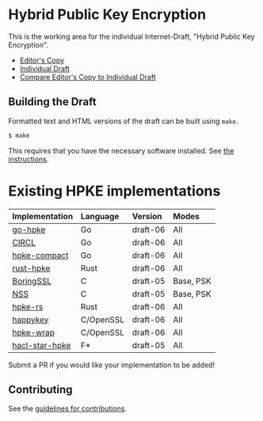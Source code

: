 # Hybrid Public Key Encryption

This is the working area for the individual Internet-Draft, "Hybrid Public Key Encryption".

* [Editor's Copy](https://cfrg.github.io/draft-irtf-cfrg-hpke/#go.draft-irtf-cfrg-hpke.html)
* [Individual Draft](https://tools.ietf.org/html/draft-irtf-cfrg-hpke)
* [Compare Editor's Copy to Individual Draft](https://cfrg.github.io/draft-irtf-cfrg-hpke/#go.draft-irtf-cfrg-hpke.diff)

## Building the Draft

Formatted text and HTML versions of the draft can be built using `make`.

```sh
$ make
```

This requires that you have the necessary software installed.  See
[the instructions](https://github.com/martinthomson/i-d-template/blob/master/doc/SETUP.md).

# Existing HPKE implementations

| Implementation                                     | Language | Version  | Modes  |
| -------------------------------------------------- |:---------|:---------|:-------|
| [go-hpke](https://github.com/cisco/go-hpke)        | Go       | draft-06 | All    |
| [CIRCL](https://github.com/cloudflare/circl/tree/master/hpke) | Go       | draft-06 | All    |
| [hpke-compact](https://github.com/jedisct1/go-hpke-compact) | Go       | draft-06 | All    |
| [rust-hpke](https://github.com/rozbb/rust-hpke)    | Rust     | draft-06 | All    |
| [BoringSSL](https://boringssl.googlesource.com/boringssl/+/HEAD/crypto/hpke/) | C | draft-05 | Base, PSK |
| [NSS](https://hg.mozilla.org/projects/nss/file/tip/lib/pk11wrap) | C | draft-05 | Base, PSK |
| [hpke-rs](https://github.com/franziskuskiefer/hpke-rs)    | Rust     | draft-06 | All    |
| [happykey](https://github.com/sftcd/happykey) | C/OpenSSL | draft-06 | All |
| [hpke-wrap](https://github.com/danharkins/hpke-wrap) | C/OpenSSL | draft-06 | All |
| [hacl-star-hpke](https://github.com/project-everest/hacl-star/blob/_blipp_hpke/specs/Spec.Agile.HPKE.fsti) | F\* | draft-05 | All |

Submit a PR if you would like your implementation to be added!

## Contributing

See the
[guidelines for contributions](https://github.com/cfrg/draft-irtf-cfrg-hpke/blob/master/CONTRIBUTING.md).
